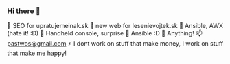 ### Hi there 👋

<!--
**pastwos/pastwos** is a ✨ _special_ ✨ repository because its `README.md` (this file) appears on your GitHub profile.

Here are some ideas to get you started:

- 🔭 I’m currently working on ...
- 🌱 I’m currently learning ...
- 👯 I’m looking to collaborate on ...
- 🤔 I’m looking for help with ...
- 💬 Ask me about ...
- 📫 How to reach me: ...
- 😄 Pronouns: ...
- ⚡ Fun fact: ...
-->
🔭 SEO for upratujemeinak.sk
🔭 new web for lesenievojtek.sk
🌱 Ansible, AWX (hate it! :D)
👯 Handheld console, surprise
🤔 Ansible :D
💬 Anything!
📫 pastwos@gmail.com
⚡ I dont work on stuff that make money, I work on stuff that make me happy!
